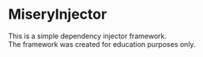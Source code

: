 # MiseryInjector
This is a simple dependency injector framework.<br>
The framework was created for education purposes only.